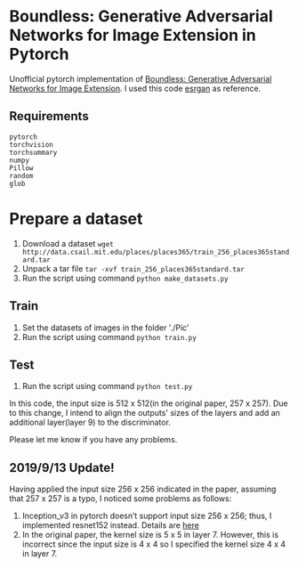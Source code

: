 # Boundless: Generative Adversarial Networks for Image Extension in Pytorch

Unofficial pytorch implementation of [Boundless: Generative Adversarial Networks for Image Extension](https://arxiv.org/abs/1908.07007).
I used this code [esrgan](https://github.com/eriklindernoren/PyTorch-GAN/tree/master/implementations/esrgan) as reference.

## Requirements

```
pytorch
torchvision
torchsummary
numpy
Pillow
random
glob
```

# Prepare a dataset
1. Download a dataset ```wget http://data.csail.mit.edu/places/places365/train_256_places365standard.tar```
2. Unpack a tar file ```tar -xvf train_256_places365standard.tar```
3. Run the script using command ```python make_datasets.py```

## Train
1. Set the datasets of images in the folder './Pic'
2. Run the script using command ```python train.py```

## Test
1. Run the script using command ```python test.py```


In this code, the input size is 512 x 512(in the original paper, 257 x 257).
Due to this change, I intend to align the outputs' sizes of the layers and add an additional layer(layer 9) to the discriminator.

Please let me know if you have any problems.

## 2019/9/13 Update!
Having applied the input size 256 x 256 indicated in the paper, assuming that 257 x 257 is a typo, I noticed some problems as follows:
1. Inception_v3 in pytorch doesn’t support input size 256 x 256; thus, I implemented resnet152 instead. Details are [here](https://discuss.pytorch.org/t/error-in-training-inception-v3/23933/2)
2. In the original paper, the kernel size is 5 x 5 in layer 7. However, this is incorrect since the input size is 4 x 4 so I specified the kernel size 4 x 4 in layer 7.

